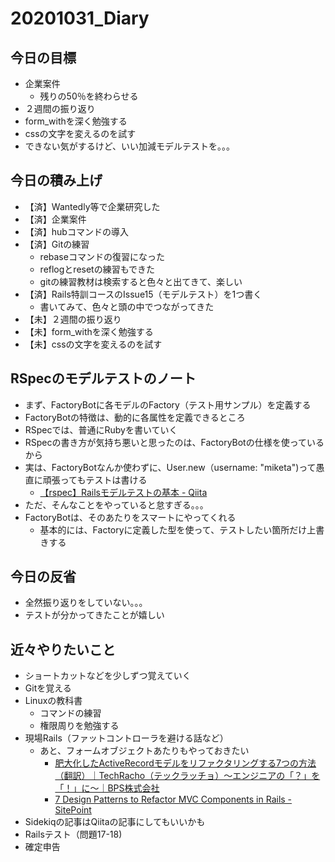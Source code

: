 # 20201031_Diary

## 今日の目標

- 企業案件
  - 残りの50％を終わらせる
- ２週間の振り返り
- form_withを深く勉強する
- cssの文字を変えるのを試す
- できない気がするけど、いい加減モデルテストを。。。

## 今日の積み上げ

- 【済】Wantedly等で企業研究した
- 【済】企業案件
- 【済】hubコマンドの導入
- 【済】Gitの練習
  - rebaseコマンドの復習になった
  - reflogとresetの練習もできた
  - gitの練習教材は検索すると色々と出てきて、楽しい
- 【済】Rails特訓コースのIssue15（モデルテスト）を1つ書く
  - 書いてみて、色々と頭の中でつながってきた
- 【未】２週間の振り返り
- 【未】form_withを深く勉強する
- 【未】cssの文字を変えるのを試す

## RSpecのモデルテストのノート

- まず、FactoryBotに各モデルのFactory（テスト用サンプル）を定義する
- FactoryBotの特徴は、動的に各属性を定義できるところ
- RSpecでは、普通にRubyを書いていく
- RSpecの書き方が気持ち悪いと思ったのは、FactoryBotの仕様を使っているから
- 実は、FactoryBotなんか使わずに、User.new（username: "miketa")って愚直に頑張ってもテストは書ける
  - [【rspec】Railsモデルテストの基本 \- Qiita](https://qiita.com/AK4747471/items/1b7b4af1e6d102625562)
- ただ、そんなことをやっていると怠すぎる。。。
- FactoryBotは、そのあたりをスマートにやってくれる
  - 基本的には、Factoryに定義した型を使って、テストしたい箇所だけ上書きする

## 今日の反省

- 全然振り返りをしていない。。。  
- テストが分かってきたことが嬉しい

## 近々やりたいこと

- ショートカットなどを少しずつ覚えていく
- Gitを覚える
- Linuxの教科書
  - コマンドの練習
  - 権限周りを勉強する
- 現場Rails（ファットコントローラを避ける話など）
  - あと、フォームオブジェクトあたりもやっておきたい
    - [肥大化したActiveRecordモデルをリファクタリングする7つの方法（翻訳）｜TechRacho（テックラッチョ）〜エンジニアの「？」を「！」に〜｜BPS株式会社](https://techracho.bpsinc.jp/hachi8833/2013_11_19/14738)
    - [7 Design Patterns to Refactor MVC Components in Rails \- SitePoint](https://www.sitepoint.com/7-design-patterns-to-refactor-mvc-components-in-rails/)
- Sidekiqの記事はQiitaの記事にしてもいいかも
- Railsテスト（問題17-18)
- 確定申告
